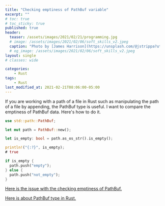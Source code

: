 ```yaml
---
title: "Checking emptiness of PathBuf variable"
excerpt: ""
# toc: true
# toc_sticky: true
published: true
header:
  teaser: /assets/images/2021/02/21/programming.jpg
  # image: /assets/images/2021/02/06/soft_skills_v2.jpeg
  caption: "Photo by [James Harrison](https://unsplash.com/@jstrippa?utm_source=unsplash&utm_medium=referral&utm_content=creditCopyText) on [Unsplash](https://unsplash.com/s/photos/programming?utm_source=unsplash&utm_medium=referral&utm_content=creditCopyText)"
  # og_image: /assets/images/2021/02/06/soft_skills_v2.jpeg
layout: single
# classes: wide

categories:
    - Rust
tags:
    - Rust
last_modified_at: 2021-02-21T08:06:00-05:00
---
```


If you are working with a path of a file in Rust such as manipulating the path of a file by appending, the PathBuf type is useful. I want to compare the emptiness of PathBuf data. Here's how to do it. 

```rust
use std::path::PathBuf; 

let mut path = PathBuf::new();

let is_empty: bool = path.as_os_str().is_empty();

println!("{:?}", is_empty);
# true

if is_empty {
  path.push("empty");
} else {
  path.push("not_empty");
}
```

[Here is the issue with the checking emptiness of PathBuf.](https://github.com/rust-lang/rust/issues/30259)


[Here is about PathBuf type in Rust.](https://doc.rust-lang.org/std/path/struct.PathBuf.html)
